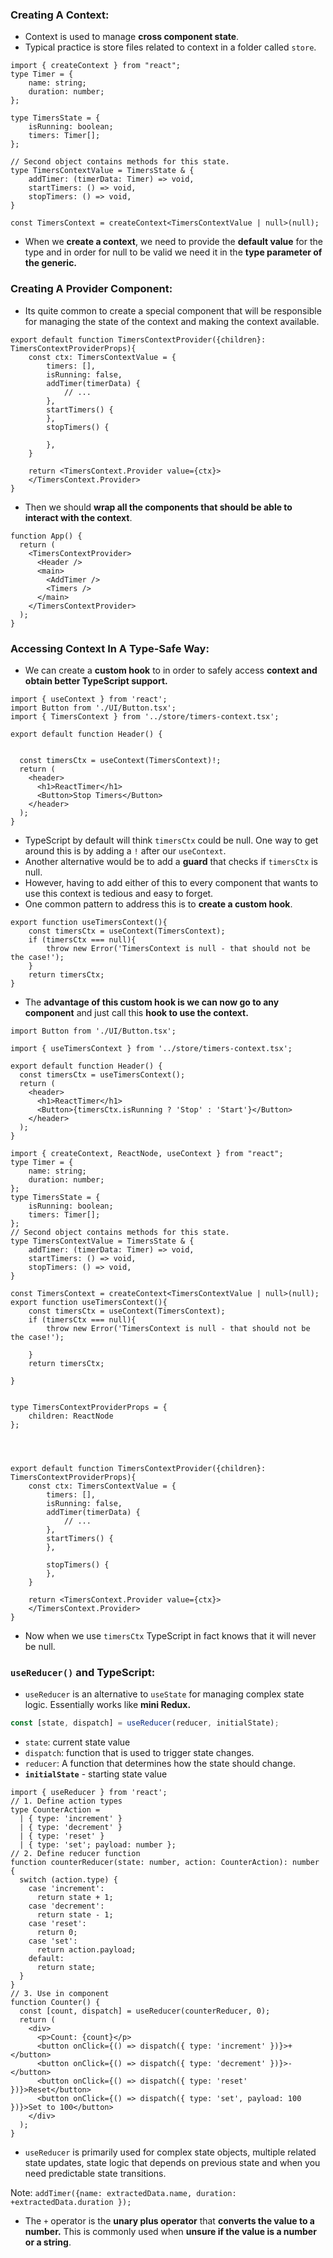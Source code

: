 
### Creating A Context:
- Context is used to manage **cross component state**.
- Typical practice is store files related to context in a folder called `store`.
```tsx
import { createContext } from "react";
type Timer = {
    name: string;
    duration: number;
};

type TimersState = {
    isRunning: boolean;
    timers: Timer[];
};

// Second object contains methods for this state.
type TimersContextValue = TimersState & {
    addTimer: (timerData: Timer) => void,
    startTimers: () => void,
    stopTimers: () => void,
}

const TimersContext = createContext<TimersContextValue | null>(null);
```
- When we **create a context**, we need to provide the **default value** for the type and in order for null to be valid we need it in the **type parameter of the generic.**

### Creating A Provider Component:
- Its quite common to create a special component that will be responsible for managing the state of the context and making the context available.
```tsx
export default function TimersContextProvider({children}: TimersContextProviderProps){
    const ctx: TimersContextValue = {
        timers: [],
        isRunning: false,
        addTimer(timerData) {
            // ...
        },
        startTimers() {
        },
        stopTimers() {

        },
    }

    return <TimersContext.Provider value={ctx}>
    </TimersContext.Provider>
}
```
- Then we should **wrap all the components that should be able to interact with the context**.
```tsx
function App() {
  return (
    <TimersContextProvider>
      <Header />
      <main>
        <AddTimer />
        <Timers />
      </main>
    </TimersContextProvider>
  );
}
```


### Accessing Context In A Type-Safe Way:
- We can create a **custom hook** to in order to safely access **context and obtain better TypeScript support.**
```tsx
import { useContext } from 'react';
import Button from './UI/Button.tsx';
import { TimersContext } from '../store/timers-context.tsx';

export default function Header() {


  const timersCtx = useContext(TimersContext)!;
  return (
    <header>
      <h1>ReactTimer</h1>
      <Button>Stop Timers</Button>
    </header>
  );
}
```
- TypeScript by default will think `timersCtx` could be null. One way to get around this is by adding a `!` after our `useContext`.
- Another alternative would be to add a **guard** that checks if `timersCtx` is null.
- However, having to add either of this to every component that wants to use this context is tedious and easy to forget.
- One common pattern to address this is to **create a custom hook**.
```tsx
export function useTimersContext(){
    const timersCtx = useContext(TimersContext);
    if (timersCtx === null){
        throw new Error('TimersContext is null - that should not be the case!');
    }
    return timersCtx;
}
```
- The **advantage of this custom hook is we can now go to any component** and just call this **hook to use the context.**
```tsx
import Button from './UI/Button.tsx';

import { useTimersContext } from '../store/timers-context.tsx';

export default function Header() {
  const timersCtx = useTimersContext();
  return (
    <header>
      <h1>ReactTimer</h1>
      <Button>{timersCtx.isRunning ? 'Stop' : 'Start'}</Button>
    </header>
  );
}
```

```tsx
import { createContext, ReactNode, useContext } from "react";
type Timer = {
    name: string;
    duration: number;
};
type TimersState = {
    isRunning: boolean;
    timers: Timer[];
};
// Second object contains methods for this state.
type TimersContextValue = TimersState & {
    addTimer: (timerData: Timer) => void,
    startTimers: () => void,
    stopTimers: () => void,
}

const TimersContext = createContext<TimersContextValue | null>(null);
export function useTimersContext(){
    const timersCtx = useContext(TimersContext);
    if (timersCtx === null){
        throw new Error('TimersContext is null - that should not be the case!');

    }
    return timersCtx;

}


type TimersContextProviderProps = {
    children: ReactNode
};

  
  

export default function TimersContextProvider({children}: TimersContextProviderProps){
    const ctx: TimersContextValue = {
        timers: [],
        isRunning: false,
        addTimer(timerData) {
            // ...
        },
        startTimers() {
        },

        stopTimers() {
        },
    }

    return <TimersContext.Provider value={ctx}>
    </TimersContext.Provider>
}
```
- Now when we use `timersCtx` TypeScript in fact knows that it will never be null.
### `useReducer()` and TypeScript:
- `useReducer` is an alternative to `useState` for managing complex state logic. Essentially works like **mini Redux.**
```ts
const [state, dispatch] = useReducer(reducer, initialState);
```
- `state`: current state value
- `dispatch`: function that is used to trigger state changes.
- `reducer`: A function that determines how the state should change.
- **`initialState`** - starting state value
```tsx
import { useReducer } from 'react';
// 1. Define action types
type CounterAction = 
  | { type: 'increment' }
  | { type: 'decrement' }
  | { type: 'reset' }
  | { type: 'set'; payload: number };
// 2. Define reducer function
function counterReducer(state: number, action: CounterAction): number {
  switch (action.type) {
    case 'increment':
      return state + 1;
    case 'decrement':
      return state - 1;
    case 'reset':
      return 0;
    case 'set':
      return action.payload;
    default:
      return state;
  }
}
// 3. Use in component
function Counter() {
  const [count, dispatch] = useReducer(counterReducer, 0);  
  return (
    <div>
      <p>Count: {count}</p>
      <button onClick={() => dispatch({ type: 'increment' })}>+</button>
      <button onClick={() => dispatch({ type: 'decrement' })}>-</button>
      <button onClick={() => dispatch({ type: 'reset' })}>Reset</button>
      <button onClick={() => dispatch({ type: 'set', payload: 100 })}>Set to 100</button>
    </div>
  );
}
```
- `useReducer` is primarily used for complex state objects, multiple related state updates, state logic that depends on previous state and when you need predictable state transitions.

Note: `addTimer({name: extractedData.name, duration: +extractedData.duration });`
- The `+` operator is the **unary plus operator** that **converts the value to a number.** This is commonly used when **unsure if the value is a number or a string**.